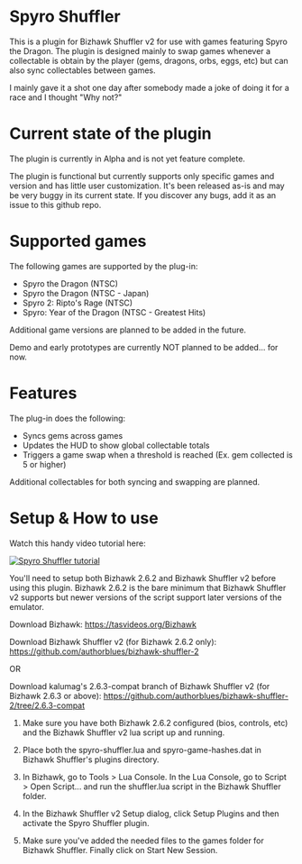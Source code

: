 # Spyro Shuffler
This is a plugin for Bizhawk Shuffler v2 for use with games featuring Spyro the Dragon.
The plugin is designed mainly to swap games whenever a collectable is obtain by the player (gems, dragons, orbs, eggs, etc) but can also sync collectables between games.

I mainly gave it a shot one day after somebody made a joke of doing it for a race and I thought "Why not?"

# Current state of the plugin

The plugin is currently in Alpha and is not yet feature complete.

The plugin is functional but currently supports only specific games and version and has little user customization. It's been released as-is and may be very buggy in its current state. If you discover any bugs, add it as an issue to this github repo.

# Supported games
The following games are supported by the plug-in:

* Spyro the Dragon (NTSC)
* Spyro the Dragon (NTSC - Japan)
* Spyro 2: Ripto's Rage (NTSC)
* Spyro: Year of the Dragon (NTSC - Greatest Hits)

Additional game versions are planned to be added in the future.

Demo and early prototypes are currently NOT planned to be added... for now.

# Features

The plug-in does the following:

* Syncs gems across games
* Updates the HUD to show global collectable totals
* Triggers a game swap when a threshold is reached (Ex. gem collected is 5 or higher)

Additional collectables for both syncing and swapping are planned.

# Setup & How to use

Watch this handy video tutorial here:

[![Spyro Shuffler tutorial](https://img.youtube.com/vi/aUmPSJnvCAY/sddefault.jpg)](https://www.youtube.com/embed/aUmPSJnvCAY)

You'll need to setup both Bizhawk 2.6.2 and Bizhawk Shuffler v2 before using this plugin. Bizhawk 2.6.2 is the bare minimum that Bizhawk Shuffler v2 supports but newer versions of the script support later versions of the emulator.

Download Bizhawk: https://tasvideos.org/Bizhawk

Download Bizhawk Shuffler v2 (for Bizhawk 2.6.2 only): https://github.com/authorblues/bizhawk-shuffler-2

OR

Download kalumag's 2.6.3-compat branch of Bizhawk Shuffler v2 (for Bizhawk 2.6.3 or above): https://github.com/authorblues/bizhawk-shuffler-2/tree/2.6.3-compat

1. Make sure you have both Bizhawk 2.6.2 configured (bios, controls, etc) and the Bizhawk Shuffler v2 lua script up and running.

2. Place both the spyro-shuffler.lua and spyro-game-hashes.dat in Bizhawk Shuffler's plugins directory.

3. In Bizhawk, go to Tools > Lua Console. In the Lua Console, go to Script > Open Script... and run the shuffler.lua script in the Bizhawk Shuffler folder.

4. In the Bizhawk Shuffler v2 Setup dialog, click Setup Plugins and then activate the Spyro Shuffler plugin.

5. Make sure you've added the needed files to the games folder for Bizhawk Shuffler. Finally click on Start New Session.
